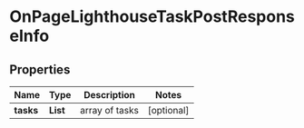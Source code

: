 # OnPageLighthouseTaskPostResponseInfo


## Properties

| Name | Type | Description | Notes |
|------------ | ------------- | ------------- | -------------|
**tasks** | **List<OnPageLighthouseTaskPostTaskInfo>** | array of tasks |[optional]|